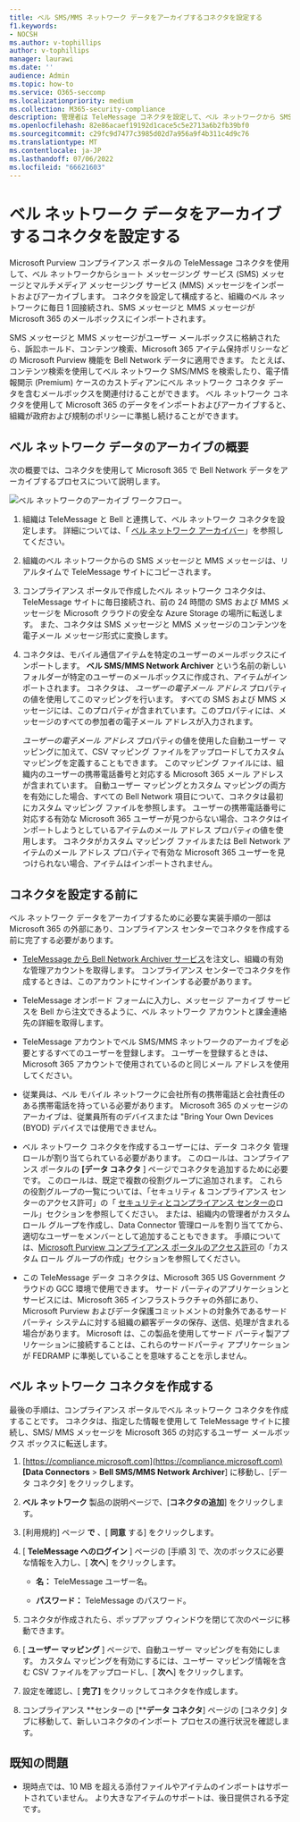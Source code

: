 ```yaml
---
title: ベル SMS/MMS ネットワーク データをアーカイブするコネクタを設定する
f1.keywords:
- NOCSH
ms.author: v-tophillips
author: v-tophillips
manager: laurawi
ms.date: ''
audience: Admin
ms.topic: how-to
ms.service: O365-seccomp
ms.localizationpriority: medium
ms.collection: M365-security-compliance
description: 管理者は TeleMessage コネクタを設定して、ベル ネットワークから SMS と MMS のデータをインポートおよびアーカイブできます。 これにより、Microsoft 365 のサード パーティのデータ ソースからデータをアーカイブできるため、訴訟ホールド、コンテンツ検索、アイテム保持ポリシーなどのコンプライアンス機能を使用して、組織のサードパーティ データを管理できます。
ms.openlocfilehash: 82e86acaef19192d1cace5c5e2713a6b2fb39bf0
ms.sourcegitcommit: c29fc9d7477c3985d02d7a956a9f4b311c4d9c76
ms.translationtype: MT
ms.contentlocale: ja-JP
ms.lasthandoff: 07/06/2022
ms.locfileid: "66621603"
---
```

# <a name="set-up-a-connector-to-archive-bell-network-data"></a>ベル ネットワーク データをアーカイブするコネクタを設定する

Microsoft Purview コンプライアンス ポータルの TeleMessage コネクタを使用して、ベル ネットワークからショート メッセージング サービス (SMS) メッセージとマルチメディア メッセージング サービス (MMS) メッセージをインポートおよびアーカイブします。 コネクタを設定して構成すると、組織のベル ネットワークに毎日 1 回接続され、SMS メッセージと MMS メッセージが Microsoft 365 のメールボックスにインポートされます。

SMS メッセージと MMS メッセージがユーザー メールボックスに格納されたら、訴訟ホールド、コンテンツ検索、Microsoft 365 アイテム保持ポリシーなどの Microsoft Purview 機能を Bell Network データに適用できます。 たとえば、コンテンツ検索を使用してベル ネットワーク SMS/MMS を検索したり、電子情報開示 (Premium) ケースのカストディアンにベル ネットワーク コネクタ データを含むメールボックスを関連付けることができます。 ベル ネットワーク コネクタを使用して Microsoft 365 のデータをインポートおよびアーカイブすると、組織が政府および規制のポリシーに準拠し続けることができます。

## <a name="overview-of-archiving-bell-network-data"></a>ベル ネットワーク データのアーカイブの概要

次の概要では、コネクタを使用して Microsoft 365 で Bell Network データをアーカイブするプロセスについて説明します。

![ベル ネットワークのアーカイブ ワークフロー。](../media/BellNetworkConnectorWorkflow.png)

1. 組織は TeleMessage と Bell と連携して、ベル ネットワーク コネクタを設定します。 詳細については、「 [ベル ネットワーク アーカイバー](https://www.telemessage.com/office365-activation-for-bell-network-archiver)」を参照してください。

2. 組織のベル ネットワークからの SMS メッセージと MMS メッセージは、リアルタイムで TeleMessage サイトにコピーされます。

3. コンプライアンス ポータルで作成したベル ネットワーク コネクタは、TeleMessage サイトに毎日接続され、前の 24 時間の SMS および MMS メッセージを Microsoft クラウドの安全な Azure Storage の場所に転送します。 また、コネクタは SMS メッセージと MMS メッセージのコンテンツを電子メール メッセージ形式に変換します。

4. コネクタは、モバイル通信アイテムを特定のユーザーのメールボックスにインポートします。 **ベル SMS/MMS Network Archiver** という名前の新しいフォルダーが特定のユーザーのメールボックスに作成され、アイテムがインポートされます。 コネクタは、 *ユーザーの電子メール アドレス* プロパティの値を使用してこのマッピングを行います。 すべての SMS および MMS メッセージには、このプロパティが含まれています。このプロパティには、メッセージのすべての参加者の電子メール アドレスが入力されます。

   *ユーザーの電子メール アドレス* プロパティの値を使用した自動ユーザー マッピングに加えて、CSV マッピング ファイルをアップロードしてカスタム マッピングを定義することもできます。 このマッピング ファイルには、組織内のユーザーの携帯電話番号と対応する Microsoft 365 メール アドレスが含まれています。 自動ユーザー マッピングとカスタム マッピングの両方を有効にした場合、すべての Bell Network 項目について、コネクタは最初にカスタム マッピング ファイルを参照します。 ユーザーの携帯電話番号に対応する有効な Microsoft 365 ユーザーが見つからない場合、コネクタはインポートしようとしているアイテムのメール アドレス プロパティの値を使用します。 コネクタがカスタム マッピング ファイルまたは Bell Network アイテムのメール アドレス プロパティで有効な Microsoft 365 ユーザーを見つけられない場合、アイテムはインポートされません。

## <a name="before-you-set-up-a-connector"></a>コネクタを設定する前に

ベル ネットワーク データをアーカイブするために必要な実装手順の一部は Microsoft 365 の外部にあり、コンプライアンス センターでコネクタを作成する前に完了する必要があります。

- [TeleMessage から Bell Network Archiver サービス](https://www.telemessage.com/mobile-archiver/order-mobile-archiver-for-o365/)を注文し、組織の有効な管理アカウントを取得します。 コンプライアンス センターでコネクタを作成するときは、このアカウントにサインインする必要があります。

- TeleMessage オンボード フォームに入力し、メッセージ アーカイブ サービスを Bell から注文できるように、ベル ネットワーク アカウントと課金連絡先の詳細を取得します。

- TeleMessage アカウントでベル SMS/MMS ネットワークのアーカイブを必要とするすべてのユーザーを登録します。 ユーザーを登録するときは、Microsoft 365 アカウントで使用されているのと同じメール アドレスを使用してください。

- 従業員は、ベル モバイル ネットワークに会社所有の携帯電話と会社責任のある携帯電話を持っている必要があります。 Microsoft 365 のメッセージのアーカイブは、従業員所有のデバイスまたは "Bring Your Own Devices (BYOD) デバイスでは使用できません。

- ベル ネットワーク コネクタを作成するユーザーには、データ コネクタ 管理 ロールが割り当てられている必要があります。 このロールは、コンプライアンス ポータルの **[データ コネクタ** ] ページでコネクタを追加するために必要です。 このロールは、既定で複数の役割グループに追加されます。 これらの役割グループの一覧については、「セキュリティ & コンプライアンス センターのアクセス許可」の「 [セキュリティとコンプライアンス センターの](../security/office-365-security/permissions-in-the-security-and-compliance-center.md#roles-in-the-security--compliance-center)ロール」セクションを参照してください。 または、組織内の管理者がカスタムロール グループを作成し、Data Connector 管理ロールを割り当ててから、適切なユーザーをメンバーとして追加することもできます。 手順については、[Microsoft Purview コンプライアンス ポータルのアクセス許可](microsoft-365-compliance-center-permissions.md#create-a-custom-role-group)の「カスタム ロール グループの作成」セクションを参照してください。

- この TeleMessage データ コネクタは、Microsoft 365 US Government クラウドの GCC 環境で使用できます。 サード パーティのアプリケーションとサービスには、Microsoft 365 インフラストラクチャの外部にあり、Microsoft Purview およびデータ保護コミットメントの対象外であるサード パーティ システムに対する組織の顧客データの保存、送信、処理が含まれる場合があります。 Microsoft は、この製品を使用してサード パーティ製アプリケーションに接続することは、これらのサードパーティ アプリケーションが FEDRAMP に準拠していることを意味することを示しません。

## <a name="create-a-bell-network-connector"></a>ベル ネットワーク コネクタを作成する

最後の手順は、コンプライアンス ポータルでベル ネットワーク コネクタを作成することです。 コネクタは、指定した情報を使用して TeleMessage サイトに接続し、SMS/ MMS メッセージを Microsoft 365 の対応するユーザー メールボックス ボックスに転送します。

1. [https://compliance.microsoft.com](https://compliance.microsoft.com) **[Data Connectors** > **Bell SMS/MMS Network Archiver**] に移動し、[データ コネクタ] をクリックします。

2. **ベル ネットワーク** 製品の説明ページで、[**コネクタの追加**] をクリックします。

3. [利用規約] ページ **で** 、[ **同意** する] をクリックします。

4. [ **TeleMessage へのログイン** ] ページの [手順 3] で、次のボックスに必要な情報を入力し、[ **次へ**] をクリックします。

   - **名：** TeleMessage ユーザー名。

   - **パスワード：** TeleMessage のパスワード。

5. コネクタが作成されたら、ポップアップ ウィンドウを閉じて次のページに移動できます。

6. [ **ユーザー マッピング** ] ページで、自動ユーザー マッピングを有効にします。 カスタム マッピングを有効にするには、ユーザー マッピング情報を含む CSV ファイルをアップロードし、[ **次へ**] をクリックします。

7. 設定を確認し、[ **完了]** をクリックしてコネクタを作成します。

8. コンプライアンス **センターの [****データ コネクタ**] ページの [コネクタ] タブに移動して、新しいコネクタのインポート プロセスの進行状況を確認します。

## <a name="known-issues"></a>既知の問題

- 現時点では、10 MB を超える添付ファイルやアイテムのインポートはサポートされていません。 より大きなアイテムのサポートは、後日提供される予定です。
